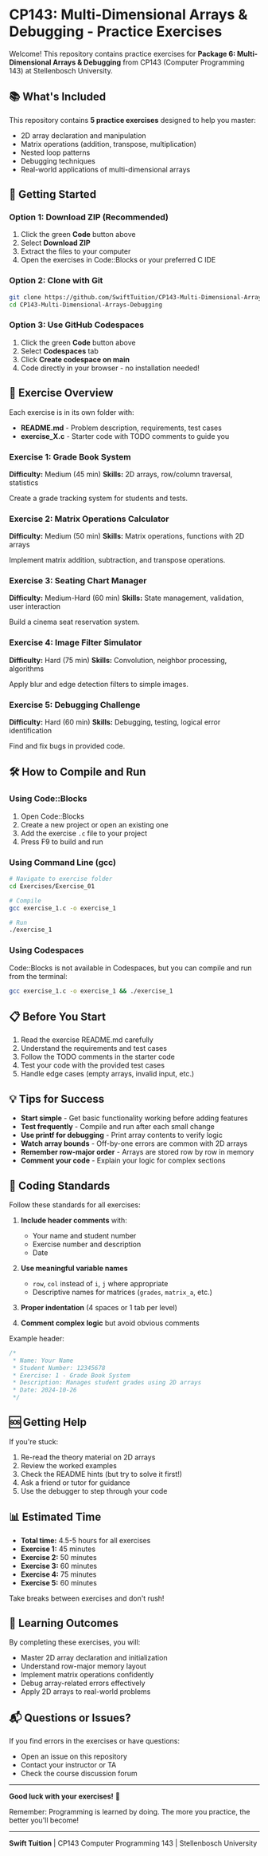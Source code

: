 # CP143: Multi-Dimensional Arrays & Debugging - Practice Exercises

Welcome! This repository contains practice exercises for **Package 6: Multi-Dimensional Arrays & Debugging** from CP143 (Computer Programming 143) at Stellenbosch University.

## 📚 What's Included

This repository contains **5 practice exercises** designed to help you master:
- 2D array declaration and manipulation
- Matrix operations (addition, transpose, multiplication)
- Nested loop patterns
- Debugging techniques
- Real-world applications of multi-dimensional arrays

## 🚀 Getting Started

### Option 1: Download ZIP (Recommended)
1. Click the green **Code** button above
2. Select **Download ZIP**
3. Extract the files to your computer
4. Open the exercises in Code::Blocks or your preferred C IDE

### Option 2: Clone with Git
```bash
git clone https://github.com/SwiftTuition/CP143-Multi-Dimensional-Arrays-Debugging.git
cd CP143-Multi-Dimensional-Arrays-Debugging
```

### Option 3: Use GitHub Codespaces
1. Click the green **Code** button above
2. Select **Codespaces** tab
3. Click **Create codespace on main**
4. Code directly in your browser - no installation needed!

## 📂 Exercise Overview

Each exercise is in its own folder with:
- **README.md** - Problem description, requirements, test cases
- **exercise_X.c** - Starter code with TODO comments to guide you

### Exercise 1: Grade Book System
**Difficulty:** Medium (45 min)
**Skills:** 2D arrays, row/column traversal, statistics

Create a grade tracking system for students and tests.

### Exercise 2: Matrix Operations Calculator
**Difficulty:** Medium (50 min)
**Skills:** Matrix operations, functions with 2D arrays

Implement matrix addition, subtraction, and transpose operations.

### Exercise 3: Seating Chart Manager
**Difficulty:** Medium-Hard (60 min)
**Skills:** State management, validation, user interaction

Build a cinema seat reservation system.

### Exercise 4: Image Filter Simulator
**Difficulty:** Hard (75 min)
**Skills:** Convolution, neighbor processing, algorithms

Apply blur and edge detection filters to simple images.

### Exercise 5: Debugging Challenge
**Difficulty:** Hard (60 min)
**Skills:** Debugging, testing, logical error identification

Find and fix bugs in provided code.

## 🛠️ How to Compile and Run

### Using Code::Blocks
1. Open Code::Blocks
2. Create a new project or open an existing one
3. Add the exercise `.c` file to your project
4. Press F9 to build and run

### Using Command Line (gcc)
```bash
# Navigate to exercise folder
cd Exercises/Exercise_01

# Compile
gcc exercise_1.c -o exercise_1

# Run
./exercise_1
```

### Using Codespaces
Code::Blocks is not available in Codespaces, but you can compile and run from the terminal:
```bash
gcc exercise_1.c -o exercise_1 && ./exercise_1
```

## 📋 Before You Start

1. Read the exercise README.md carefully
2. Understand the requirements and test cases
3. Follow the TODO comments in the starter code
4. Test your code with the provided test cases
5. Handle edge cases (empty arrays, invalid input, etc.)

## 💡 Tips for Success

- **Start simple** - Get basic functionality working before adding features
- **Test frequently** - Compile and run after each small change
- **Use printf for debugging** - Print array contents to verify logic
- **Watch array bounds** - Off-by-one errors are common with 2D arrays
- **Remember row-major order** - Arrays are stored row by row in memory
- **Comment your code** - Explain your logic for complex sections

## 📝 Coding Standards

Follow these standards for all exercises:

1. **Include header comments** with:
   - Your name and student number
   - Exercise number and description
   - Date

2. **Use meaningful variable names**
   - `row`, `col` instead of `i`, `j` where appropriate
   - Descriptive names for matrices (`grades`, `matrix_a`, etc.)

3. **Proper indentation** (4 spaces or 1 tab per level)

4. **Comment complex logic** but avoid obvious comments

Example header:
```c
/*
 * Name: Your Name
 * Student Number: 12345678
 * Exercise: 1 - Grade Book System
 * Description: Manages student grades using 2D arrays
 * Date: 2024-10-26
 */
```

## 🆘 Getting Help

If you're stuck:
1. Re-read the theory material on 2D arrays
2. Review the worked examples
3. Check the README hints (but try to solve it first!)
4. Ask a friend or tutor for guidance
5. Use the debugger to step through your code

## 📊 Estimated Time

- **Total time:** 4.5-5 hours for all exercises
- **Exercise 1:** 45 minutes
- **Exercise 2:** 50 minutes
- **Exercise 3:** 60 minutes
- **Exercise 4:** 75 minutes
- **Exercise 5:** 60 minutes

Take breaks between exercises and don't rush!

## 🎯 Learning Outcomes

By completing these exercises, you will:
- Master 2D array declaration and initialization
- Understand row-major memory layout
- Implement matrix operations confidently
- Debug array-related errors effectively
- Apply 2D arrays to real-world problems

## 📬 Questions or Issues?

If you find errors in the exercises or have questions:
- Open an issue on this repository
- Contact your instructor or TA
- Check the course discussion forum

---

**Good luck with your exercises!** 🚀

Remember: Programming is learned by doing. The more you practice, the better you'll become!

---

**Swift Tuition** | CP143 Computer Programming 143 | Stellenbosch University
